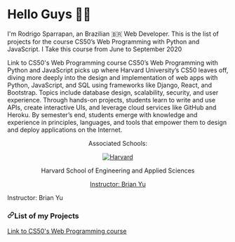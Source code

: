 # Hello Guys :man_in_tuxedo:  
I'm Rodrigo Sparrapan, an Brazilian :brazil: Web Developer. This is the list of projects for the course CS50’s Web Programming with Python and JavaScript. I Take this course from June to September 2020

Link to CS50's Web Programming course
CS50’s Web Programming with Python and JavaScript picks up where Harvard University’s CS50 leaves off, diving more deeply into the design and implementation of web apps with Python, JavaScript, and SQL using frameworks like Django, React, and Bootstrap. Topics include database design, scalability, security, and user experience. Through hands-on projects, students learn to write and use APIs, create interactive UIs, and leverage cloud services like GitHub and Heroku. By semester’s end, students emerge with knowledge and experience in principles, languages, and tools that empower them to design and deploy applications on the Internet.

<div align="center" dir="auto">
  <p dir="auto">Associated Schools:</p>
  <a href="#">
    <img alt="Harvard" src="https://camo.githubusercontent.com/48f11fa1d2d8b6bd79ef1ccb992f06b886261205702003ea0352d22ae382a9f7/68747470733a2f2f6f6e6c696e652d6c6561726e696e672e686172766172642e6564752f73697465732f64656661756c742f66696c65732f736869656c64732f686172766172642d656e67696e656572696e672e706e67" data-canonical-src="https://online-learning.harvard.edu/sites/default/files/shields/harvard-engineering.png" style="max-width: 100%;">
  </a>
  <p dir="auto">Harvard School of Engineering and Applied Sciences</p>
  <a href="https://www.edx.org/es/bio/brian-yu" rel="nofollow">Instructor: Brian Yu </a>
</div>

Instructor: Brian Yu
<h3 dir="auto"><a id="user-content-list-of-my-projects" class="anchor" aria-hidden="true" href="#list-of-my-projects"><svg class="octicon octicon-link" viewBox="0 0 16 16" version="1.1" width="16" height="16" aria-hidden="true"><path fill-rule="evenodd" d="M7.775 3.275a.75.75 0 001.06 1.06l1.25-1.25a2 2 0 112.83 2.83l-2.5 2.5a2 2 0 01-2.83 0 .75.75 0 00-1.06 1.06 3.5 3.5 0 004.95 0l2.5-2.5a3.5 3.5 0 00-4.95-4.95l-1.25 1.25zm-4.69 9.64a2 2 0 010-2.83l2.5-2.5a2 2 0 012.83 0 .75.75 0 001.06-1.06 3.5 3.5 0 00-4.95 0l-2.5 2.5a3.5 3.5 0 004.95 4.95l1.25-1.25a.75.75 0 00-1.06-1.06l-1.25 1.25a2 2 0 01-2.83 0z"></path></svg></a>List of my Projects</h3>






<a href="https://cs50.harvard.edu/web/2020/" rel="nofollow">
  Link to CS50's Web Programming course 
</a>
